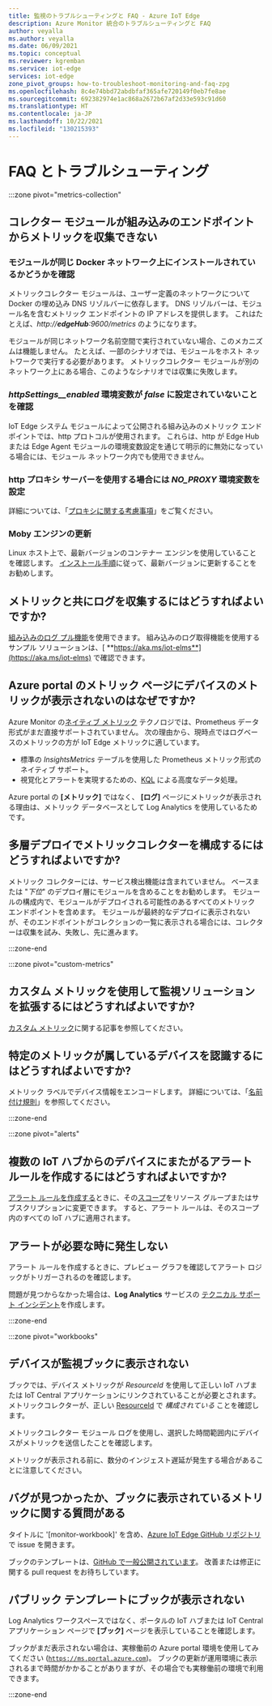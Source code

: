 ```yaml
---
title: 監視のトラブルシューティングと FAQ - Azure IoT Edge
description: Azure Monitor 統合のトラブルシューティングと FAQ
author: veyalla
ms.author: veyalla
ms.date: 06/09/2021
ms.topic: conceptual
ms.reviewer: kgremban
ms.service: iot-edge
services: iot-edge
zone_pivot_groups: how-to-troubleshoot-monitoring-and-faq-zpg
ms.openlocfilehash: 8c4e74bbd72abdbfaf365afe720149f0eb7fe8ae
ms.sourcegitcommit: 692382974e1ac868a2672b67af2d33e593c91d60
ms.translationtype: HT
ms.contentlocale: ja-JP
ms.lasthandoff: 10/22/2021
ms.locfileid: "130215393"
---
```

# <a name="faq-and-troubleshooting"></a>FAQ とトラブルシューティング

:::zone pivot="metrics-collection"

## <a name="collector-module-is-unable-to-collect-metrics-from-built-in-endpoints"></a>コレクター モジュールが組み込みのエンドポイントからメトリックを収集できない

### <a name="check-if-modules-are-on-the-same-docker-network"></a>モジュールが同じ Docker ネットワーク上にインストールされているかどうかを確認

メトリックコレクター モジュールは、ユーザー定義のネットワークについて Docker の埋め込み DNS リゾルバーに依存します。 DNS リゾルバーは、モジュール名を含むメトリック エンドポイントの IP アドレスを提供します。 これはたとえば、*http://**edgeHub**:9600/metrics* のようになります。

モジュールが同じネットワーク名前空間で実行されていない場合、このメカニズムは機能しません。 たとえば、一部のシナリオでは、モジュールをホスト ネットワークで実行する必要があります。 メトリックコレクター モジュールが別のネットワーク上にある場合、このようなシナリオでは収集に失敗します。

### <a name="verify-that-httpsettings__enabled-environment-variable-isnt-set-to-false"></a>*httpSettings__enabled* 環境変数が *false* に設定されていないことを確認

IoT Edge システム モジュールによって公開される組み込みのメトリック エンドポイントでは、http プロトコルが使用されます。 これらは、http が Edge Hub または Edge Agent モジュールの環境変数設定を通じて明示的に無効になっている場合には、モジュール ネットワーク内でも使用できません。

### <a name="set-no_proxy-environment-variable-if-using-http-proxy-server"></a>http プロキシ サーバーを使用する場合には *NO_PROXY* 環境変数を設定

詳細については、「[プロキシに関する考慮事項](how-to-collect-and-transport-metrics.md#proxy-considerations)」をご覧ください。

### <a name="update-moby-engine"></a>Moby エンジンの更新

Linux ホスト上で、最新バージョンのコンテナー エンジンを使用していることを確認します。 [インストール手順](how-to-provision-single-device-linux-symmetric.md#install-iot-edge)に従って、最新バージョンに更新することをお勧めします。

## <a name="how-do-i-collect-logs-along-with-metrics"></a>メトリックと共にログを収集するにはどうすればよいですか?

[組み込みのログ プル機能](how-to-retrieve-iot-edge-logs.md)を使用できます。 組み込みのログ取得機能を使用するサンプル ソリューションは、[ **https://aka.ms/iot-elms**](https://aka.ms/iot-elms) で確認できます。

## <a name="why-cant-i-see-device-metrics-in-the-metrics-page-in-azure-portal"></a>Azure portal のメトリック ページにデバイスのメトリックが表示されないのはなぜですか?

Azure Monitor の[ネイティブ メトリック](../azure-monitor/essentials/data-platform-metrics.md) テクノロジでは、Prometheus データ形式がまだ直接サポートされていません。 次の理由から、現時点ではログベースのメトリックの方が IoT Edge メトリックに適しています。

* 標準の *InsightsMetrics* テーブルを使用した Prometheus メトリック形式のネイティブ サポート。
* 視覚化とアラートを実現するための、[KQL](/azure/data-explorer/kusto/query/) による高度なデータ処理。

Azure portal の **[メトリック]** ではなく、 **[ログ]** ページにメトリックが表示される理由は、メトリック データベースとして Log Analytics を使用しているためです。

## <a name="how-do-i-configure-metrics-collector-in-a-layered-deployment"></a>多層デプロイでメトリックコレクターを構成するにはどうすればよいですか?

メトリック コレクターには、サービス検出機能は含まれていません。 ベースまたは "*下位*" のデプロイ層にモジュールを含めることをお勧めします。 モジュールの構成内で、モジュールがデプロイされる可能性のあるすべてのメトリック エンドポイントを含めます。 モジュールが最終的なデプロイに表示されないが、そのエンドポイントがコレクションの一覧に表示される場合には、コレクターは収集を試み、失敗し、先に進みます。

:::zone-end

:::zone pivot="custom-metrics"

## <a name="how-do-i-augment-the-monitoring-solution-with-custom-metrics"></a>カスタム メトリックを使用して監視ソリューションを拡張するにはどうすればよいですか?

[カスタム メトリック](how-to-add-custom-metrics.md)に関する記事を参照してください。

## <a name="how-can-i-tell-which-device-a-particular-metric-belongs-to"></a>特定のメトリックが属しているデバイスを認識するにはどうすればよいですか?

メトリック ラベルでデバイス情報をエンコードします。 詳細については、「[名前付け規則](how-to-add-custom-metrics.md#naming-conventions)」を参照してください。

:::zone-end

:::zone pivot="alerts"

## <a name="how-do-i-create-a-alert-rule-that-spans-devices-from-multiple-iot-hubs"></a>複数の IoT ハブからのデバイスにまたがるアラート ルールを作成するにはどうすればよいですか?

[アラート ルールを作成する](how-to-create-alerts.md#create-an-alert-rule)ときに、その[スコープ](how-to-create-alerts.md#select-alert-rule-scope)をリソース グループまたはサブスクリプションに変更できます。 すると、アラート ルールは、そのスコープ内のすべての IoT ハブに適用されます。

## <a name="alerts-arent-firing-when-they-should"></a>アラートが必要な時に発生しない

アラート ルールを作成するときに、プレビュー グラフを確認してアラート ロジックがトリガーされるのを確認します。

問題が見つからなかった場合は、**Log Analytics** サービスの [テクニカル サポート インシデント](https://azure.microsoft.com/support/create-ticket/)を作成します。

:::zone-end

:::zone pivot="workbooks"

## <a name="my-device-isnt-showing-up-in-the-monitoring-workbook"></a>デバイスが監視ブックに表示されない

ブックでは、デバイス メトリックが *ResourceId* を使用して正しい IoT ハブまたは IoT Central アプリケーションにリンクされていることが必要とされます。 メトリックコレクターが、正しい [ResourceId](how-to-collect-and-transport-metrics.md#metrics-collector-configuration) で *構成されている* ことを確認します。

メトリックコレクター モジュール ログを使用し、選択した時間範囲内にデバイスがメトリックを送信したことを確認します。

メトリックが表示される前に、数分のインジェスト遅延が発生する場合があることに注意してください。

## <a name="i-found-a-bug-or-have-a-question-about-metrics-being-shown-in-the-workbook"></a>バグが見つかったか、ブックに表示されているメトリックに関する質問がある

タイトルに '[monitor-workbook]' を含め、[Azure IoT Edge GitHub リポジトリ](https://github.com/azure/iotedge/issues)で issue を開きます。

ブックのテンプレートは、[GitHub で一般公開されています](https://github.com/microsoft/Application-Insights-Workbooks/tree/master/Workbooks/IoTHub)。 改善または修正に関する pull request をお待ちしています。

## <a name="i-cannot-see-the-workbooks-in-the-public-templates"></a>パブリック テンプレートにブックが表示されない

Log Analytics ワークスペースではなく、ポータルの IoT ハブまたは IoT Central アプリケーション ページで **[ブック]** ページを表示していることを確認します。

ブックがまだ表示されない場合は、実稼働前の Azure portal 環境を使用してみてください ([`https://ms.portal.azure.com`](https://ms.portal.azure.com))。 ブックの更新が運用環境に表示されるまで時間がかかることがありますが、その場合でも実稼働前の環境で利用できます。

:::zone-end